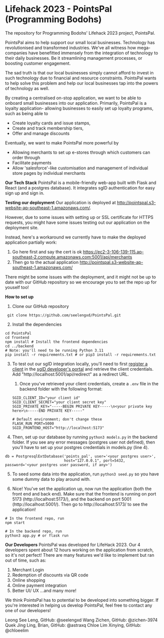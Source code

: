 # Lifehack 2023 - PointsPal (Programming Bodohs)
The repository for Programming Bodohs' Lifehack 2023 project, PointsPal.

[](/frontend/src/assets/PointsPalLogo.svg)

PointsPal aims to help support our small local businesses. Technology has revolutionised and transformed industries. We've all witness how mega-companies have benefitted immensely from the integration of technology to their daily businesses. Be it streamlining management processes, or boosting customer engagement.

The sad truth is that our local businesses simply cannot afford to invest in such technology due to financial and resource constraints. PointsPal wants to help solve this problem and help our local businesses tap into the powers of technology as well.

By creating a centralised on-stop application, we want to be able to onboard small businesses into our application. Primarily, PointsPal is a loyalty application- allowing businesses to easily set up loyalty programs, such as being able to

* Create loyalty cards and issue stamps,
* Create and track membership tiers,
* Offer and manage discounts

Eventually, we want to make PointsPal more powerful by
* Allowing merchants to set up e-stores through which customers can order through
* Facilitate payments
* Allow 'salesforce'-like customisation and management of individual store pages by individual merchants

**Our Tech Stack**
PointsPal is a mobile-friendly web-app built with Flask and React (and a postgres database). It integrates sgID authentication for easy sign up and sign in.

**Testing our deployment**
Our application is deployed at http://pointspal.s3-website-ap-southeast-1.amazonaws.com/.

However, due to some issues with setting up or SSL certificate for HTTPS requests, you might have some issues testing out our application on the deployment site.

Instead, here's a workaround we currently have to make the deployed application partially work:
1. Go here first and say the cert is ok https://ec2-3-106-139-115.ap-southeast-2.compute.amazonaws.com:5001/api/merchants
2. Then go to the actual application http://pointspal.s3-website-ap-southeast-1.amazonaws.com/

There might be some issues with the deployment, and it might not be up to date with our GitHub repository so we encourage you to set the repo up for youself too!

**How to set up**
1. Clone our GitHub repository
```
 git clone https://github.com/seelengxd/PointsPal.git
 ```

2. Install the dependencies
```
cd PointsPal
cd frontend
npm install # Install the frontend dependencies
cd ../backend
# Note: you'll need to be running Python 3.11
pip install -r requirements.txt # or pip3 install -r requirements.txt
```

3. To test out our sgID integration locally, you'll need to first [register a client](https://docs.id.gov.sg/introduction/getting-started/register-your-application#step-2-register-a-new-client) in the [sgID developer's portal](https://developer.id.gov.sg/dashboard) and retrieve the client credentials. Add "http://localhost:5001/api/redirect" as a redirect URL.

    1. Once you've retrieved your client credentials, create a `.env` file in the backend folder with the following format:
    ```
    SGID_CLIENT_ID="your client id"
    SGID_CLIENT_SECRET="your client secret key"
    SGID_PRIVATE_KEY="-----BEGIN PRIVATE KEY-----\n<your private key here>\n-----END PRIVATE KEY-----"

    # Default environment; don't change these
    FLASK_RUN_PORT=5000
    SGID_FRONTEND_HOST="http://localhost:5173"
    ```

4. Then, set up our database by running `python3 models.py` in the backend folder. If you see any error messages (postgres user not defined), then you'll have to set up your postgres credentials in models.py (line 4).

```
db = PostgresqlExtDatabase('points_pal', user='<your postgres user>',
                           host="127.0.0.1", port=5432, password='<your postgres user password, if any>')
```

5. To seed some data into the application, run `python3 seed.py` so you have some dummy data to play around with.

6. Nice! You've set the application up, now run the application (both the front end and back end). Make sure that the frontend is running on port 5173 (http://localhost:5173/), and the backend on port 5001 (http://localhost:5001/). Then go to http://localhost:5173/ to see the application!

```
# In the frontend repo, run
npm start
```

```
# In the backend repo, run
python3 app.py # or flask run
```

**Our Developers**
PointsPal was developed for LifeHack 2023. Our 4 developers spent about 12 hours working on the application from scratch, so it's not perfect! There are many features we'd like to implement but ran out of time, such as:
1. Merchant Login
2. Redemption of discounts via QR code
3. Online shopping
4. Online payment integration
5. Better UI/ UX
...and many more!

We think PointsPal has to potential to be developed into something bigger. If you're interested in helping us develop PointsPal, feel free to contact any one of our developers!

Leong See Leng, GitHub: @seelengxd
Wang Zichen, GitHub: @zichen-3974
Quek Jing Ling, Brian, GitHub: @astraxq
Chloe Lim Xinying, GitHub: @chloeelim